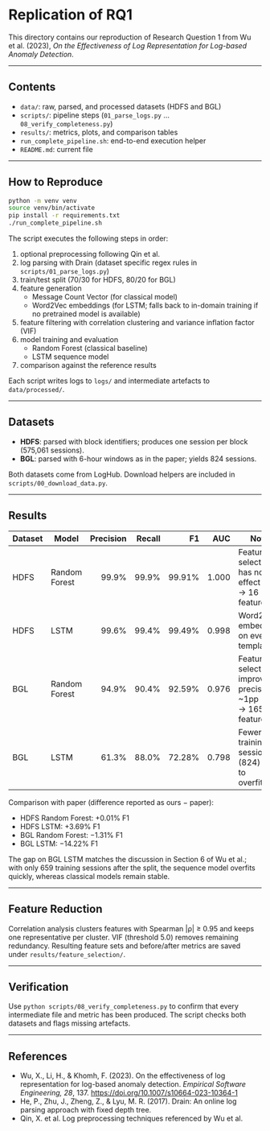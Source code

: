 # Replication of RQ1

This directory contains our reproduction of Research Question 1 from Wu et&nbsp;al. (2023), *On the Effectiveness of Log Representation for Log-based Anomaly Detection*.

---

## Contents

- `data/`: raw, parsed, and processed datasets (HDFS and BGL)
- `scripts/`: pipeline steps (`01_parse_logs.py` … `08_verify_completeness.py`)
- `results/`: metrics, plots, and comparison tables
- `run_complete_pipeline.sh`: end-to-end execution helper
- `README.md`: current file

---

## How to Reproduce

```bash
python -m venv venv
source venv/bin/activate
pip install -r requirements.txt
./run_complete_pipeline.sh
```

The script executes the following steps in order:

1. optional preprocessing following Qin et&nbsp;al.
2. log parsing with Drain (dataset specific regex rules in `scripts/01_parse_logs.py`)
3. train/test split (70/30 for HDFS, 80/20 for BGL)
4. feature generation
   - Message Count Vector (for classical model)
   - Word2Vec embeddings (for LSTM; falls back to in-domain training if no pretrained model is available)
5. feature filtering with correlation clustering and variance inflation factor (VIF)
6. model training and evaluation
   - Random Forest (classical baseline)
   - LSTM sequence model
7. comparison against the reference results

Each script writes logs to `logs/` and intermediate artefacts to `data/processed/`.

---

## Datasets

- **HDFS**: parsed with block identifiers; produces one session per block (575,061 sessions).
- **BGL**: parsed with 6-hour windows as in the paper; yields 824 sessions.

Both datasets come from LogHub. Download helpers are included in `scripts/00_download_data.py`.

---

## Results

| Dataset | Model | Precision | Recall | F1 | AUC | Notes |
|---------|-------|----------:|-------:|---:|----:|-------|
| HDFS | Random Forest | 99.9% | 99.9% | 99.91% | 1.000 | Feature selection has no effect (48 → 16 features) |
| HDFS | LSTM | 99.6% | 99.4% | 99.49% | 0.998 | Word2Vec embeddings on event templates |
| BGL | Random Forest | 94.9% | 90.4% | 92.59% | 0.976 | Feature selection improves precision by ~1pp (371 → 165 features) |
| BGL | LSTM | 61.3% | 88.0% | 72.28% | 0.798 | Fewer training sessions (824) lead to overfitting |

Comparison with paper (difference reported as ours − paper):

- HDFS Random Forest: +0.01% F1
- HDFS LSTM: +3.69% F1
- BGL Random Forest: −1.31% F1
- BGL LSTM: −14.22% F1

The gap on BGL LSTM matches the discussion in Section&nbsp;6 of Wu et&nbsp;al.; with only 659 training sessions after the split, the sequence model overfits quickly, whereas classical models remain stable.

---

## Feature Reduction

Correlation analysis clusters features with Spearman |ρ| ≥ 0.95 and keeps one representative per cluster. VIF (threshold 5.0) removes remaining redundancy. Resulting feature sets and before/after metrics are saved under `results/feature_selection/`.

---

## Verification

Use `python scripts/08_verify_completeness.py` to confirm that every intermediate file and metric has been produced. The script checks both datasets and flags missing artefacts.

---

## References

- Wu, X., Li, H., & Khomh, F. (2023). On the effectiveness of log representation for log-based anomaly detection. *Empirical Software Engineering, 28*, 137. https://doi.org/10.1007/s10664-023-10364-1
- He, P., Zhu, J., Zheng, Z., & Lyu, M. R. (2017). Drain: An online log parsing approach with fixed depth tree.
- Qin, X. et al. Log preprocessing techniques referenced by Wu et&nbsp;al.
